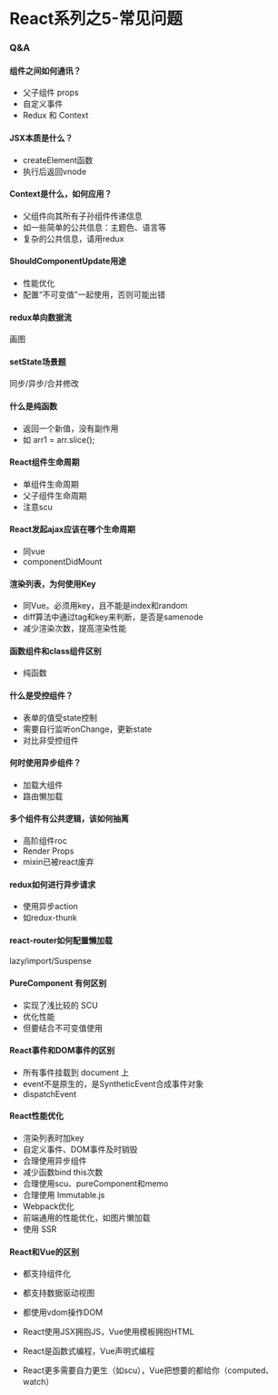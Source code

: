 # React系列之5-常见问题

### Q&A
#### 组件之间如何通讯？
- 父子组件 props
- 自定义事件
- Redux 和 Context

#### JSX本质是什么？
- createElement函数
- 执行后返回vnode

#### Context是什么，如何应用？
- 父组件向其所有子孙组件传递信息
- 如一些简单的公共信息：主题色、语言等
- 复杂的公共信息，请用redux


#### ShouldComponentUpdate用途
- 性能优化
- 配置“不可变值”一起使用，否则可能出错

#### redux单向数据流
画图

#### setState场景题
同步/异步/合并修改

#### 什么是纯函数
- 返回一个新值，没有副作用
- 如 arr1 = arr.slice();

#### React组件生命周期
- 单组件生命周期
- 父子组件生命周期
- 注意scu

#### React发起ajax应该在哪个生命周期
- 同vue
- componentDidMount

#### 渲染列表，为何使用Key
- 同Vue。必须用key，且不能是index和random
- diff算法中通过tag和key来判断，是否是samenode
- 减少渲染次数，提高渲染性能

#### 函数组件和class组件区别
- 纯函数


#### 什么是受控组件？
- 表单的值受state控制
- 需要自行监听onChange，更新state
- 对比非受控组件

#### 何时使用异步组件？
- 加载大组件
- 路由懒加载

#### 多个组件有公共逻辑，该如何抽离
- 高阶组件roc
- Render Props
- mixin已被react废弃

#### redux如何进行异步请求
- 使用异步action
- 如redux-thunk

#### react-router如何配置懒加载
lazy/import/Suspense


#### PureComponent 有何区别
- 实现了浅比较的 SCU
- 优化性能
- 但要结合不可变值使用

#### React事件和DOM事件的区别
- 所有事件挂载到 document 上
- event不是原生的，是SyntheticEvent合成事件对象
- dispatchEvent

#### React性能优化
- 渲染列表时加key
- 自定义事件、DOM事件及时销毁
- 合理使用异步组件
- 减少函数bind this次数
- 合理使用scu、pureComponent和memo
- 合理使用 Immutable.js
- Webpack优化
- 前端通用的性能优化，如图片懒加载
- 使用 SSR

#### React和Vue的区别
- 都支持组件化
- 都支持数据驱动视图
- 都使用vdom操作DOM

- React使用JSX拥抱JS，Vue使用模板拥抱HTML
- React是函数式编程，Vue声明式编程
- React更多需要自力更生（如scu），Vue把想要的都给你（computed、watch）